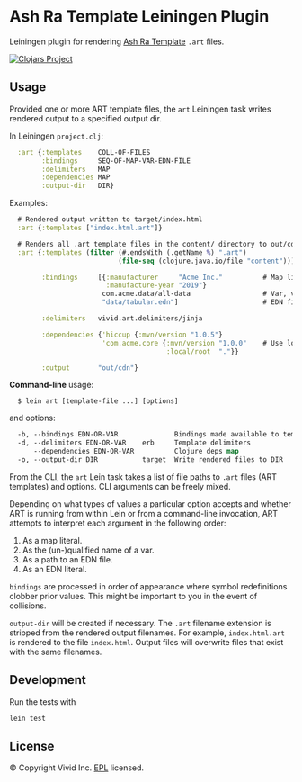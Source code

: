 

# Ash Ra Template Leiningen Plugin

Leiningen plugin for rendering [Ash Ra Template](https://github.com/vivid-inc/ash-ra-template) `.art` files.

[![Clojars Project](https://img.shields.io/clojars/v/vivid/lein-art.svg)](https://clojars.org/vivid/lein-art)



## Usage

Provided one or more ART template files, the `art` Leiningen task writes rendered output to a specified output dir.

In Leiningen `project.clj`:

```clojure
  :art {:templates    COLL-OF-FILES
        :bindings     SEQ-OF-MAP-VAR-EDN-FILE
        :delimiters   MAP
        :dependencies MAP
        :output-dir   DIR}
```

Examples:

```clojure
  # Rendered output written to target/index.html
  :art {:templates ["index.html.art"]}

  # Renders all .art template files in the content/ directory to out/cdn/
  :art {:templates (filter (#.endsWith (.getName %) ".art")
                           (file-seq (clojure.java.io/file "content")))

        :bindings     [{:manufacturer     "Acme Inc."          # Map literal
                        :manufacture-year "2019"}
                       com.acme.data/all-data                  # Var, value is a map
                       "data/tabular.edn"]                     # EDN file; top-level form is a map

        :delimiters   vivid.art.delimiters/jinja

        :dependencies {'hiccup {:mvn/version "1.0.5"}
                       'com.acme.core {:mvn/version "1.0.0"    # Use local project from within template code
                                       :local/root  "."}}

        :output       "out/cdn"}
```

**Command-line** usage:

```
  $ lein art [template-file ...] [options]
```

and options:

```clojure
  -b, --bindings EDN-OR-VAR              Bindings made available to templates for symbol resolution
  -d, --delimiters EDN-OR-VAR    erb     Template delimiters
      --dependencies EDN-OR-VAR          Clojure deps map
  -o, --output-dir DIR           target  Write rendered files to DIR
```

From the CLI, the `art` Lein task takes a list of file paths to `.art` files (ART templates) and options.
CLI arguments can be freely mixed.

Depending on what types of values a particular option accepts and whether ART is running from within Lein or from a command-line invocation, ART attempts to interpret each argument in the following order:
1. As a map literal.
1. As the (un-)qualified name of a var.
1. As a path to an EDN file.
1. As an EDN literal.

`bindings` are processed in order of appearance where symbol redefinitions clobber prior values.
This might be important to you in the event of collisions.

`output-dir` will be created if necessary.
The `.art` filename extension is stripped from the rendered output filenames.
For example, `index.html.art` is rendered to the file `index.html`.
Output files will overwrite files that exist with the same filenames.



## Development

Run the tests with

```bash
lein test
```



## License

© Copyright Vivid Inc.
[EPL](LICENSE.txt) licensed.

